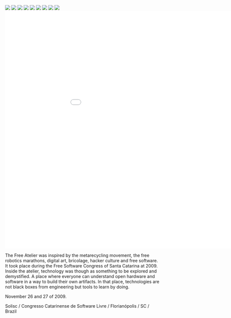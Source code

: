 <img src="http://farm5.staticflickr.com/4123/4898537930_9eb5844f8f_b.jpg" />

<img src="http://farm5.staticflickr.com/4137/4898560306_0dc6162c21_b.jpg" />

<img src="http://farm5.staticflickr.com/4139/4898556896_33766f9c4c_b.jpg" />

<img src="http://farm5.staticflickr.com/4080/4898553990_7d8b6abd27_b.jpg" />

<img src="http://farm5.staticflickr.com/4098/4897952967_074646e66c_b.jpg" />

<img src="http://farm5.staticflickr.com/4134/4897949811_608999793b_b.jpg" />

<img src="http://farm5.staticflickr.com/4075/4897947175_1b34043206_b.jpg" />

<img src="http://farm5.staticflickr.com/4075/4898535346_568ef66661_b.jpg" />

<img src="http://farm5.staticflickr.com/4141/4898550946_17dae49e2f_b.jpg" />

<iframe src="//player.vimeo.com/video/7885446?title=0&amp;byline=0&amp;portrait=0&amp;color=ffffff" width="1024" height="768" frameborder="0" webkitallowfullscreen mozallowfullscreen allowfullscreen></iframe>

The Free Atelier was inspired by the metarecycling movement, the free robotics marathons, digital art, bricolage, hacker culture and free software. It took place during the Free Software Congress of Santa Catarina at 2009. Inside the atelier, technology was though as something to be explored and demystified. A place where everyone can understand open hardware and software in a way to build their own artifacts. In that place, technologies are not black boxes from engineering but tools to learn by doing.

November 26 and 27 of 2009.

Solisc / Congresso Catarinense de Software Livre / Florianópolis / SC / Brazil

<!-- tags: gallery, workshop; year: 2009 -->